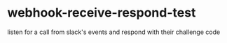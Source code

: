 # webhook-receive-respond-test
listen for a call from slack's events and respond with their challenge code
